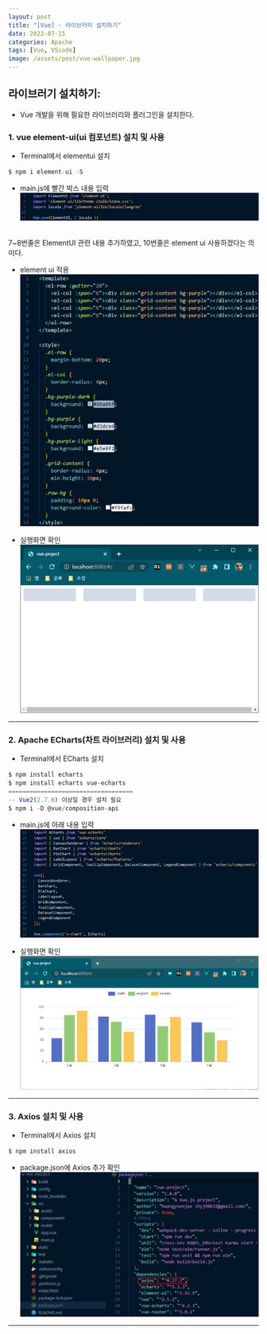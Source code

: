 ```yaml
---
layout: post
title: "[Vue] - 라이브러리 설치하기"
date: 2022-07-15
categories: Apache
tags: [Vue, VScode]
image: /assets/post/vue-wallpaper.jpg
---
```


## 라이브러기 설치하기:
- Vue 개발을 위해 필요한 라이브러리와 플러그인을 설치한다.

### 1. vue element-ui(ui 컴포넌트) 설치 및 사용
- Terminal에서 elementui 설치
```javascript
$ npm i element-ui -S
```

- main.js에 빨간 박스 내용 입력
[![텍스트](/assets/images/Vue/element-ui%20main.js%EC%97%90%20%EC%B6%94%EA%B0%80.PNG)](../assets/images/Vue/element-ui%20main.js%EC%97%90%20%EC%B6%94%EA%B0%80.PNG)
<br>
7~8번줄은 ElementUI 관련 내용 추가하였고, 10번줄은 element ui 사용하겠다는 의미다.

- element ui 적용
[![텍스트](/assets/images/Vue/element-ui%20%EC%A0%81%EC%9A%A9.PNG)](../assets/images/Vue/element-ui%20%EC%A0%81%EC%9A%A9.PNG)

- 실행화면 확인
[![텍스트](/assets/images/Vue/element-ui%20%EC%8B%A4%ED%96%89%ED%99%94%EB%A9%B4.PNG)](../assets/images/Vue/element-ui%20%EC%8B%A4%ED%96%89%ED%99%94%EB%A9%B4.PNG)

* * *

### 2. Apache ECharts(차트 라이브러리) 설치 및 사용
- Terminal에서 ECharts 설치
```javascript
$ npm install echarts
$ npm install echarts vue-echarts
===================================
-- Vue2(2.7.0) 이상일 경우 설치 필요
$ npm i -D @vue/composition-api
```

- main.js에 아래 내용 입력
[![텍스트](/assets/images/Vue/echart%20main.js%EC%97%90%20%EC%B6%94%EA%B0%80.PNG)](../assets/images/Vue/echart%20main.js%EC%97%90%20%EC%B6%94%EA%B0%80.PNG)

- 실행화면 확인
[![텍스트](/assets/images/Vue/echart%20%EC%8B%A4%ED%96%89%ED%99%94%EB%A9%B4.PNG)](../assets/images/Vue/echart%20%EC%8B%A4%ED%96%89%ED%99%94%EB%A9%B4.PNG)

* * *

### 3. Axios 설치 및 사용
- Terminal에서 Axios 설치
```javascript
$ npm install axios
```

- package.json에 Axios 추가 확인
[![텍스트](/assets/images/Vue/axios%20%EC%84%A4%EC%B9%98%EB%B2%84%EC%A0%84%20%ED%99%95%EC%9D%B8.PNG)](../assets/images/Vue/axios%20%EC%84%A4%EC%B9%98%EB%B2%84%EC%A0%84%20%ED%99%95%EC%9D%B8.PNG)

* * *